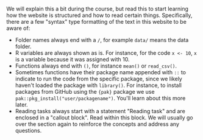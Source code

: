 We will explain this a bit during the course, but read this to start
learning how the website is structured and how to read certain things.
Specifically, there are a few "syntax" type formatting of the text in
this website to be aware of:

-   Folder names always end with a `/`, for example `data/` means the
    data folder.
-   R variables are always shown as is. For instance, for the code
    `x <- 10`, `x` is a variable because it was assigned with 10.
-   Functions always end with `()`, for instance `mean()` or
    `read_csv()`.
-   Sometimes functions have their package name appended with `::` to
    indicate to run the code from the specific package, since we likely
    haven't loaded the package with `library()`. For instance, to
    install packages from GitHub using the `{pak}` package we use
    `pak::pkg_install("user/packagename")`. You'll learn about this more
    later.
-   Reading tasks always start with a statement "Reading task" and are
    enclosed in a "callout block". Read within this block. We will
    usually go over the section again to reinforce the concepts and
    address any questions.
